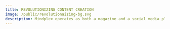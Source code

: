 ```yaml
---
title: REVOLUTIONIZING CONTENT CREATION
image: /public/revolutionaizing-bg.svg
description: Mindplex operates as both a magazine and a social media platform, providing a dynamic and interactive space for creators, influencers, and media enthusiasts to connect, collaborate, and share their ideas. Our Al-powered Content Factory facilitates seamless content creation and curation, enabling members to express their creativity, explore new storytelling techniques, and engage with audiences in innovative ways.
---
```

